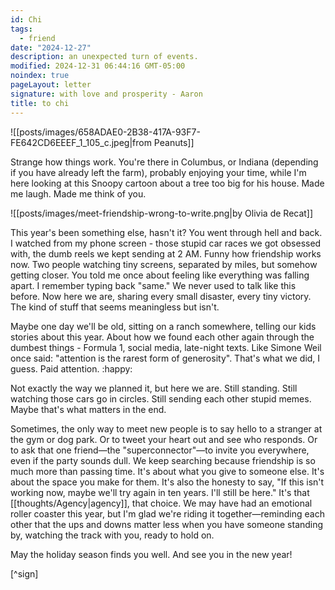 ```yaml
---
id: Chi
tags:
  - friend
date: "2024-12-27"
description: an unexpected turn of events.
modified: 2024-12-31 06:44:16 GMT-05:00
noindex: true
pageLayout: letter
signature: with love and prosperity - Aaron
title: to chi
---
```


![[posts/images/658ADAE0-2B38-417A-93F7-FE642CD6EEEF_1_105_c.jpeg|from Peanuts]]

Strange how things work. You're there in Columbus, or Indiana (depending if you have already left the farm), probably enjoying your time, while I'm here looking at this Snoopy cartoon about a tree too big for his house. Made me laugh. Made me think of you.

![[posts/images/meet-friendship-wrong-to-write.png|by Olivia de Recat]]

This year's been something else, hasn't it? You went through hell and back. I watched from my phone screen - those stupid car races we got obsessed with, the dumb reels we kept sending at 2 AM.
Funny how friendship works now. Two people watching tiny screens, separated by miles, but somehow getting closer.
You told me once about feeling like everything was falling apart.
I remember typing back "same." We never used to talk like this before. Now here we are, sharing
every small disaster, every tiny victory. The kind of stuff that seems meaningless but isn't.

Maybe one day we'll be old, sitting on a ranch somewhere, telling our kids stories about this year. About how we found each other again through the dumbest things - Formula 1, social media, late-night texts.
Like Simone Weil once said: "attention is the rarest form of generosity". That's what we did, I guess. Paid attention. :happy:

Not exactly the way we planned it, but here we are. Still standing. Still watching those cars go in circles. Still sending each other stupid memes. Maybe that's what matters in the end.

Sometimes, the only way to meet new people is to say hello to a stranger at the gym or dog park. Or to tweet your heart out and see who responds.
Or to ask that one friend—the "superconnector"—to invite you everywhere, even if the party sounds dull. We keep searching because friendship is so much more than passing time.
It's about what you give to someone else. It's about the space you make for them. It's also the honesty to say, "If this isn't working now, maybe we'll try again in ten years. I'll still be here."
It's that [[thoughts/Agency|agency]], that choice. We may have had an emotional roller coaster this year, but I'm glad we're riding it together—reminding each other that the ups and downs matter
less when you have someone standing by, watching the track with you, ready to hold on.

May the holiday season finds you well. And see you in the new year!

[^sign]
